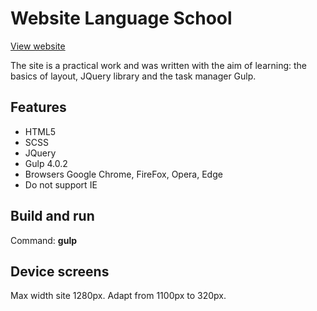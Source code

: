 # Website Language School
[View website](https://language-school-t.netlify.com)

The site is a practical work and was written with the aim of learning: the basics of layout,  JQuery library and the task manager Gulp.

## Features
- HTML5
- SCSS
- JQuery
- Gulp 4.0.2
- Browsers Google Chrome, FireFox, Opera, Edge
- Do not support IE

## Build and run
Command: **gulp**

## Device screens
Max width site 1280px. Adapt from 1100px to 320px.